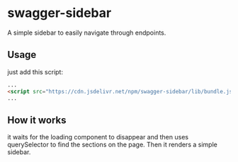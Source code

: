 # swagger-sidebar

A simple sidebar to easily navigate through endpoints.

## Usage

just add this script:

```html
...
<script src="https://cdn.jsdelivr.net/npm/swagger-sidebar/lib/bundle.js"></script>
...
```

## How it works

it waits for the loading component to disappear and then uses querySelector to find the sections on the page. Then it renders a simple sidebar.
